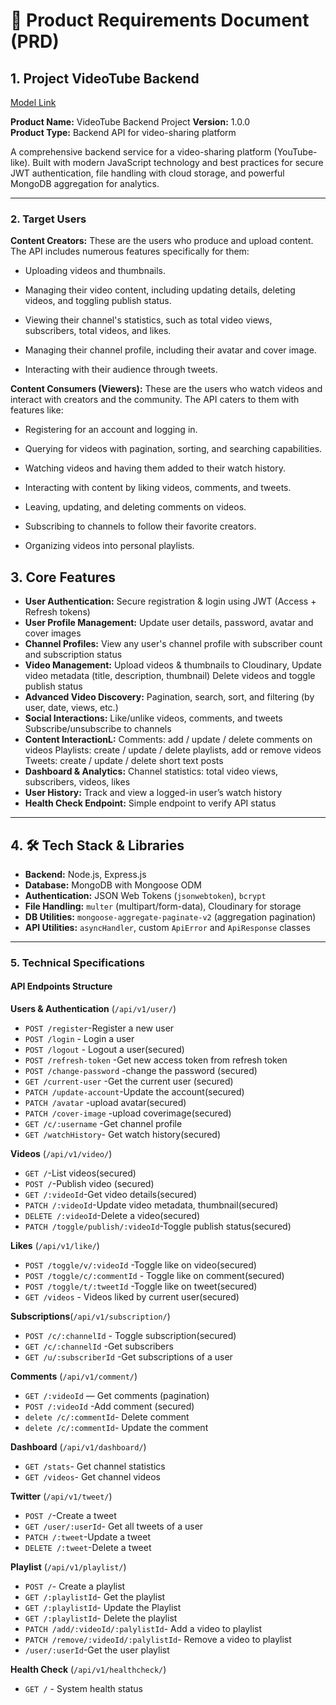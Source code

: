 
# 📝 Product Requirements Document (PRD)

## 1. Project VideoTube Backend

[Model Link](https://app.eraser.io/workspace/qCBGPB0NpvSAjvnw1xe5?origin=)

**Product Name:** VideoTube Backend Project
**Version:** 1.0.0  
**Product Type:** Backend API for video-sharing platform


 A comprehensive backend service for a video-sharing platform (YouTube-like). Built with modern JavaScript technology and best practices for secure JWT authentication, file handling with cloud storage, and powerful MongoDB aggregation for analytics.

---

### 2. Target Users

**Content Creators:** These are the users who produce and upload content. The API includes numerous features specifically for them:
- Uploading videos and thumbnails.

- Managing their video content, including updating details, deleting videos, and toggling publish status.

- Viewing their channel's statistics, such as total video views, subscribers, total videos, and likes.

- Managing their channel profile, including their avatar and cover image.

- Interacting with their audience through tweets.

**Content Consumers (Viewers):** These are the users who watch videos and interact with creators and the community. The API caters to them with features like:

- Registering for an account and logging in.

- Querying for videos with pagination, sorting, and searching capabilities.

- Watching videos and having them added to their watch history.

- Interacting with content by liking videos, comments, and tweets.

- Leaving, updating, and deleting comments on videos.

- Subscribing to channels to follow their favorite creators.

- Organizing videos into personal playlists.


## 3. Core Features

- **User Authentication:** Secure registration & login using JWT (Access + Refresh tokens)
 - **User Profile Management:** Update user details, password, avatar and cover images
- **Channel Profiles:** View any user's channel profile with subscriber count and subscription status
- **Video Management:** Upload videos & thumbnails to Cloudinary, Update video metadata (title, description, thumbnail) Delete videos and toggle publish status
- **Advanced Video Discovery:** Pagination, search, sort, and filtering (by user, date, views, etc.)
- **Social Interactions:** Like/unlike videos, comments, and tweets Subscribe/unsubscribe to channels
- **Content InteractionL:** Comments: add / update / delete comments on videos Playlists: create / update / delete playlists, add or remove videos Tweets: create / update / delete short text posts
- **Dashboard & Analytics:** Channel statistics: total video views, subscribers, videos, likes
- **User History:** Track and view a logged-in user’s watch history
- **Health Check Endpoint:** Simple endpoint to verify API status

---

## 4. 🛠 Tech Stack & Libraries

* **Backend:** Node.js, Express.js
* **Database:** MongoDB with Mongoose ODM
* **Authentication:** JSON Web Tokens (`jsonwebtoken`), `bcrypt`
* **File Handling:** `multer` (multipart/form-data), Cloudinary for storage
* **DB Utilities:** `mongoose-aggregate-paginate-v2` (aggregation pagination)
* **API Utilities:** `asyncHandler`, custom `ApiError` and `ApiResponse` classes

---

### 5. Technical Specifications

####  API Endpoints Structure

**Users & Authentication** (`/api/v1/user/`)

- `POST /register`-Register a new user 
- `POST /login` - Login a user
- `POST /logout` - Logout a user(secured)
- `POST /refresh-token` -Get new access token from refresh token
- `POST /change-password` -change the password (secured)
- `GET /current-user` -Get the current user (secured)
- `PATCH /update-account`-Update the account(secured)
- `PATCH /avatar` -upload avatar(secured)
- `PATCH /cover-image` -upload coverimage(secured)
- `GET /c/:username` -Get channel profile
- `GET /watchHistory`- Get watch history(secured)

**Videos** (`/api/v1/video/`)

- `GET /`-List videos(secured) 
- `POST /`-Publish video (secured)
-  `GET /:videoId`-Get video details(secured)
- `PATCH /:videoId`-Update video metadata, thumbnail(secured)
-  `DELETE /:videoId`-Delete a video(secured)
- `PATCH /toggle/publish/:videoId`-Toggle publish status(secured)

**Likes** (`/api/v1/like/`)

- `POST /toggle/v/:videoId` -Toggle like on video(secured)
- `POST /toggle/c/:commentId` - Toggle like on comment(secured)
- `POST /toggle/t/:tweetId`  -Toggle like on tweet(secured)
- `GET /videos` - Videos liked by current user(secured)

**Subscriptions**(`/api/v1/subscription/`)

- `POST /c/:channelId` - Toggle subscription(secured)
- `GET /c/:channelId` -Get subscribers
- `GET /u/:subscriberId` -Get subscriptions of a user

**Comments** (`/api/v1/comment/`)

- `GET /:videoId` — Get comments (pagination)
- `POST /:videoId` -Add comment (secured)
- `delete /c/:commentId`- Delete comment
- `delete /c/:commentId`- Update the comment

**Dashboard** (`/api/v1/dashboard/`)

- `GET /stats`- Get channel statistics
- `GET /videos`- Get channel videos

**Twitter** (`/api/v1/tweet/`)

- `POST /`-Create a tweet
- `GET /user/:userId`- Get all tweets of a user
- `PATCH /:tweet`-Update a tweet
- `DELETE /:tweet`-Delete a tweet

**Playlist** (`/api/v1/playlist/`)

- `POST /`- Create a playlist
- `GET /:playlistId`- Get the playlist 
- `GET /:playlistId`- Update the Playlist
- `GET /:playlistId`- Delete the playlist
- `PATCH /add/:videoId/:palylistId`- Add a video to playlist
- `PATCH /remove/:videoId/:palylistId`- Remove a video to playlist
- `/user/:userId`-Get the user playlist

**Health Check** (`/api/v1/healthcheck/`)

- `GET /` - System health status




